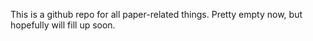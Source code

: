This is a github repo for all paper-related things.
Pretty empty now, but hopefully will fill up soon.